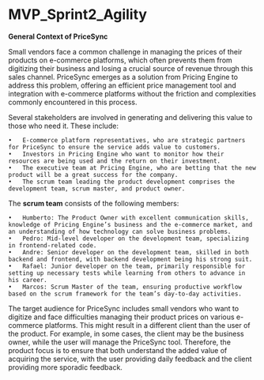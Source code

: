 # MVP_Sprint2_Agility
**General Context of PriceSync**

Small vendors face a common challenge in managing the prices of their products on e-commerce platforms, which often prevents them from digitizing their business and losing a crucial source of revenue through this sales channel. PriceSync emerges as a solution from Pricing Engine to address this problem, offering an efficient price management tool and integration with e-commerce platforms without the friction and complexities commonly encountered in this process.

Several stakeholders are involved in generating and delivering this value to those who need it. These include:

	•	E-commerce platform representatives, who are strategic partners for PriceSync to ensure the service adds value to customers.
	•	Investors in Pricing Engine who want to monitor how their resources are being used and the return on their investment.
	•	The executive team at Pricing Engine, who are betting that the new product will be a great success for the company.
	•	The scrum team leading the product development comprises the development team, scrum master, and product owner.

The **scrum team** consists of the following members:

	•	Humberto: The Product Owner with excellent communication skills, knowledge of Pricing Engine’s business and the e-commerce market, and an understanding of how technology can solve business problems.
	•	Pedro: Mid-level developer on the development team, specializing in frontend-related code.
	•	Andre: Senior developer on the development team, skilled in both backend and frontend, with backend development being his strong suit.
	•	Rafael: Junior developer on the team, primarily responsible for setting up necessary tests while learning from others to advance in his career.
	•	Marcos: Scrum Master of the team, ensuring productive workflow based on the scrum framework for the team’s day-to-day activities.

The target audience for PriceSync includes small vendors who want to digitize and face difficulties managing their product prices on various e-commerce platforms. This might result in a different client than the user of the product. For example, in some cases, the client may be the business owner, while the user will manage the PriceSync tool. Therefore, the product focus is to ensure that both understand the added value of acquiring the service, with the user providing daily feedback and the client providing more sporadic feedback.
